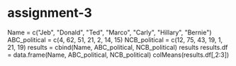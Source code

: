 # assignment-3
Name = c("Jeb", "Donald", "Ted", "Marco", "Carly", "Hillary", "Bernie")
ABC_political = c(4, 62, 51, 21, 2, 14, 15)
NCB_political = c(12, 75, 43, 19, 1, 21, 19)
results = cbind(Name, ABC_political, NCB_political)
results
results.df = data.frame(Name, ABC_political, NCB_political)
colMeans(results.df[,2:3])

